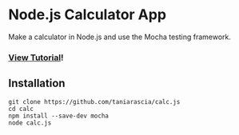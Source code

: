# Node.js Calculator App

Make a calculator in Node.js and use the Mocha testing framework.

### [View Tutorial](https://www.taniarascia.com/unit-testing-in-javascript/)!

## Installation

```
git clone https://github.com/taniarascia/calc.js
cd calc
npm install --save-dev mocha
node calc.js
```
